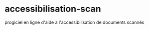 accessibilisation-scan
======================

progiciel en ligne d'aide à l'accessibilisation de documents scannés
